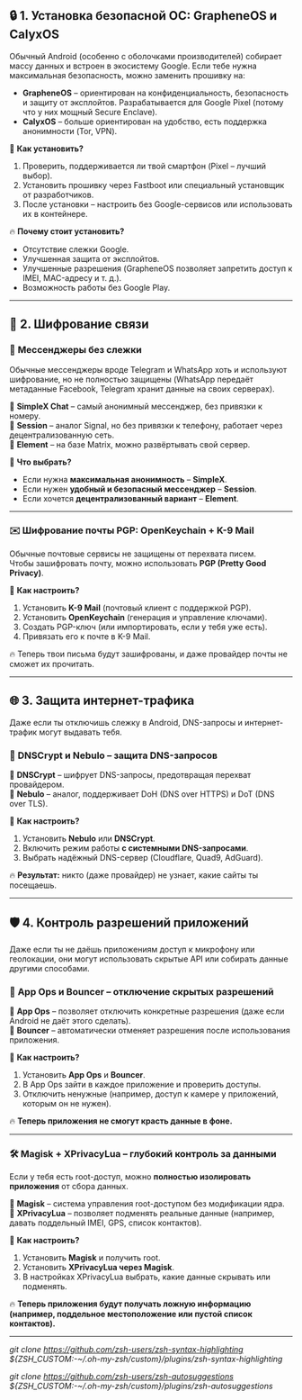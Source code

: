 ## 🔒 **1. Установка безопасной ОС: GrapheneOS и CalyxOS**

Обычный Android (особенно с оболочками производителей) собирает массу данных и встроен в экосистему Google. Если тебе нужна максимальная безопасность, можно заменить прошивку на:

- **GrapheneOS** – ориентирован на конфиденциальность, безопасность и защиту от эксплойтов. Разрабатывается для Google Pixel (потому что у них мощный Secure Enclave).
- **CalyxOS** – больше ориентирован на удобство, есть поддержка анонимности (Tor, VPN).

📌 **Как установить?**

1. Проверить, поддерживается ли твой смартфон (Pixel – лучший выбор).
2. Установить прошивку через Fastboot или специальный установщик от разработчиков.
3. После установки – настроить без Google-сервисов или использовать их в контейнере.

🔥 **Почему стоит установить?**

- Отсутствие слежки Google.
- Улучшенная защита от эксплойтов.
- Улучшенные разрешения (GrapheneOS позволяет запретить доступ к IMEI, MAC-адресу и т. д.).
- Возможность работы без Google Play.

---

## 🔑 **2. Шифрование связи**

### 📲 **Мессенджеры без слежки**

Обычные мессенджеры вроде Telegram и WhatsApp хоть и используют шифрование, но не полностью защищены (WhatsApp передаёт метаданные Facebook, Telegram хранит данные на своих серверах).

🔹 **SimpleX Chat** – самый анонимный мессенджер, без привязки к номеру.  
🔹 **Session** – аналог Signal, но без привязки к телефону, работает через децентрализованную сеть.  
🔹 **Element** – на базе Matrix, можно развёртывать свой сервер.

📌 **Что выбрать?**

- Если нужна **максимальная анонимность** – **SimpleX**.
- Если нужен **удобный и безопасный мессенджер** – **Session**.
- Если хочется **децентрализованный вариант** – **Element**.

---

### ✉️ **Шифрование почты PGP: OpenKeychain + K-9 Mail**

Обычные почтовые сервисы не защищены от перехвата писем.  
Чтобы зашифровать почту, можно использовать **PGP (Pretty Good Privacy)**.

📌 **Как настроить?**

1. Установить **K-9 Mail** (почтовый клиент с поддержкой PGP).
2. Установить **OpenKeychain** (генерация и управление ключами).
3. Создать PGP-ключ (или импортировать, если у тебя уже есть).
4. Привязать его к почте в K-9 Mail.

🔥 Теперь твои письма будут зашифрованы, и даже провайдер почты не сможет их прочитать.

---

## 🌐 **3. Защита интернет-трафика**

Даже если ты отключишь слежку в Android, DNS-запросы и интернет-трафик могут выдавать тебя.

### 📌 **DNSCrypt и Nebulo – защита DNS-запросов**

🔹 **DNSCrypt** – шифрует DNS-запросы, предотвращая перехват провайдером.  
🔹 **Nebulo** – аналог, поддерживает DoH (DNS over HTTPS) и DoT (DNS over TLS).

📌 **Как настроить?**

1. Установить **Nebulo** или **DNSCrypt**.
2. Включить режим работы **с системными DNS-запросами**.
3. Выбрать надёжный DNS-сервер (Cloudflare, Quad9, AdGuard).

🔥 **Результат:** никто (даже провайдер) не узнает, какие сайты ты посещаешь.

---

## 🛡 **4. Контроль разрешений приложений**

Даже если ты не даёшь приложениям доступ к микрофону или геолокации, они могут использовать скрытые API или собирать данные другими способами.

### 📲 **App Ops и Bouncer – отключение скрытых разрешений**

🔹 **App Ops** – позволяет отключить конкретные разрешения (даже если Android не даёт этого сделать).  
🔹 **Bouncer** – автоматически отменяет разрешения после использования приложения.

📌 **Как настроить?**

1. Установить **App Ops** и **Bouncer**.
2. В App Ops зайти в каждое приложение и проверить доступы.
3. Отключить ненужные (например, доступ к камере у приложений, которым он не нужен).

🔥 **Теперь приложения не смогут красть данные в фоне.**

---

### 🛠 **Magisk + XPrivacyLua – глубокий контроль за данными**

Если у тебя есть root-доступ, можно **полностью изолировать приложения** от сбора данных.

🔹 **Magisk** – система управления root-доступом без модификации ядра.  
🔹 **XPrivacyLua** – позволяет подменять реальные данные (например, давать поддельный IMEI, GPS, список контактов).

📌 **Как настроить?**

1. Установить **Magisk** и получить root.
2. Установить **XPrivacyLua через Magisk**.
3. В настройках XPrivacyLua выбрать, какие данные скрывать или подменять.

🔥 **Теперь приложения будут получать ложную информацию (например, поддельное местоположение или пустой список контактов).**
***
_git clone https://github.com/zsh-users/zsh-syntax-highlighting ${ZSH_CUSTOM:-~/.oh-my-zsh/custom}/plugins/zsh-syntax-highlighting_

_git clone https://github.com/zsh-users/zsh-autosuggestions ${ZSH_CUSTOM:-~/.oh-my-zsh/custom}/plugins/zsh-autosuggestions_
